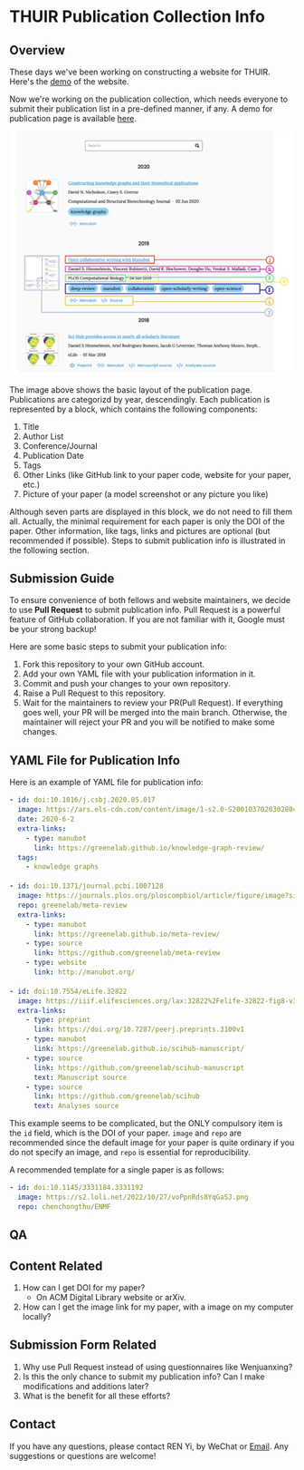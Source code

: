 # THUIR Publication Collection Info
## Overview
These days we've been working on constructing a website for THUIR. Here's the [demo](https://thuir.github.io/lab-website-template/) of the website.

Now we're working on the publication collection, which needs everyone to submit their publication list in a pre-defined manner, if any. A demo for publication page is available [here](https://thuir.github.io/lab-website-template/publications/). 

![publication-illustration](_fig/publication-illustration.jpeg)

The image above shows the basic layout of the publication page. Publications are categorizd by year, descendingly. Each publication is represented by a block, which contains the following components:
1. Title
2. Author List
3. Conference/Journal
4. Publication Date
5. Tags
6. Other Links (like GitHub link to your paper code, website for your paper, etc.)
7. Picture of your paper (a model screenshot or any picture you like)

Although seven parts are displayed in this block, we do not need to fill them all. Actually, the minimal requirement for each paper is only the DOI of the paper. Other information, like tags, links and pictures are optional (but recommended if possible). Steps to submit publication info is illustrated in the following section.

## Submission Guide
To ensure convenience of both fellows and website maintainers, we decide to use **Pull Request** to submit publication info. Pull Request is a powerful feature of GitHub collaboration. If you are not familiar with it, Google must be your strong backup! 

Here are some basic steps to submit your publication info:

1. Fork this repository to your own GitHub account.
2. Add your own YAML file with your publication information in it.
3. Commit and push your changes to your own repository.
4. Raise a Pull Request to this repository.
5. Wait for the maintainers to review your PR(Pull Request). If everything goes well, your PR will be merged into the main branch. Otherwise, the maintainer will reject your PR and you will be notified to make some changes.

## YAML File for Publication Info
Here is an example of YAML file for publication info:
```yaml
- id: doi:10.1016/j.csbj.2020.05.017
  image: https://ars.els-cdn.com/content/image/1-s2.0-S2001037020302804-gr1.jpg
  date: 2020-6-2
  extra-links:
    - type: manubot
      link: https://greenelab.github.io/knowledge-graph-review/
  tags:
    - knowledge graphs

- id: doi:10.1371/journal.pcbi.1007128
  image: https://journals.plos.org/ploscompbiol/article/figure/image?size=inline&id=info:doi/10.1371/journal.pcbi.1007128.g001&rev=2
  repo: greenelab/meta-review
  extra-links:
    - type: manubot
      link: https://greenelab.github.io/meta-review/
    - type: source
      link: https://github.com/greenelab/meta-review
    - type: website
      link: http://manubot.org/

- id: doi:10.7554/eLife.32822
  image: https://iiif.elifesciences.org/lax:32822%2Felife-32822-fig8-v3.tif/full/863,/0/default.webp
  extra-links:
    - type: preprint
      link: https://doi.org/10.7287/peerj.preprints.3100v1
    - type: manubot
      link: https://greenelab.github.io/scihub-manuscript/
    - type: source
      link: https://github.com/greenelab/scihub-manuscript
      text: Manuscript source
    - type: source
      link: https://github.com/greenelab/scihub
      text: Analyses source

```
This example seems to be complicated, but the ONLY compulsory item is the `id` field, which is the DOI of your paper. `image` and `repo` are recommended since the default image for your paper is quite ordinary if you do not specify an image, and `repo` is essential for reproducibility.

A recommended template for a single paper is as follows:
```yaml
- id: doi:10.1145/3331184.3331192
  image: https://s2.loli.net/2022/10/27/voPpnRds8YqGaSJ.png
  repo: chenchongthu/ENMF

```

## QA
## Content Related
1. How can I get DOI for my paper?
   - On ACM Digital Library website or arXiv.
2. How can I get the image link for my paper, with a image on my computer locally?

## Submission Form Related
1. Why use Pull Request instead of using questionnaires like Wenjuanxing?
2. Is this the only chance to submit my publication info? Can I make modifications and additions later?
3. What is the benefit for all these efforts?

## Contact
If you have any questions, please contact REN Yi, by WeChat or [Email](mailto:renyi1006@gmail.com). Any suggestions or questions are welcome!
